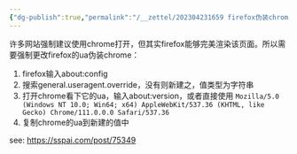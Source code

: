 ```yaml
---
{"dg-publish":true,"permalink":"/__zettel/202304231659 firefox伪装chrome ua/","title":202304231659,"tags":["firefox","chrome","browser","ua","useragent"],"created":"2023-04-23T16:59:37+08:00"}
---
```



许多网站强制建议使用chrome打开，但其实firefox能够完美渲染该页面。所以需要强制更改firefox的ua伪装chrome：

1. firefox输入about:config
2. 搜索general.useragent.override，没有则新建之，值类型为字符串
3. 打开chrome看下它的ua，输入about:version，或者直接使用 `Mozilla/5.0 (Windows NT 10.0; Win64; x64) AppleWebKit/537.36 (KHTML, like Gecko) Chrome/111.0.0.0 Safari/537.36`
4. 复制chrome的ua到新建的值中


see: https://sspai.com/post/75349